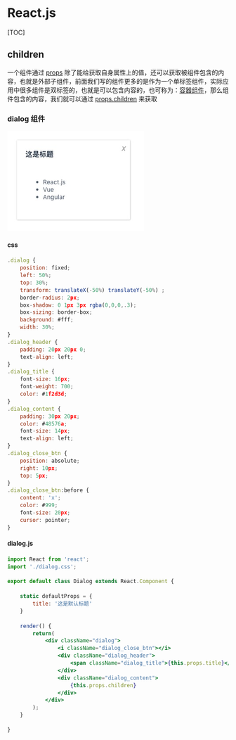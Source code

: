 # React.js

[TOC]



## children

一个组件通过 <u>props</u> 除了能给获取自身属性上的值，还可以获取被组件包含的内容，也就是外部子组件，前面我们写的组件更多的是作为一个单标签组件，实际应用中很多组件是双标签的，也就是可以包含内容的，也可称为：<u>容器组件</u>，那么组件包含的内容，我们就可以通过 <u>props.children</u> 来获取

### dialog 组件

![image-20190720212419567](./assets/dialog.png)

#### css

```jsx
.dialog {
    position: fixed;
    left: 50%;
    top: 30%;
    transform: translateX(-50%) translateY(-50%) ;
    border-radius: 2px;
    box-shadow: 0 1px 3px rgba(0,0,0,.3);
    box-sizing: border-box;
    background: #fff;
    width: 30%;
}
.dialog_header {
    padding: 20px 20px 0;
    text-align: left;
}
.dialog_title {
    font-size: 16px;
    font-weight: 700;
    color: #1f2d3d;
}
.dialog_content {
    padding: 30px 20px;
    color: #48576a;
    font-size: 14px;
    text-align: left;
}
.dialog_close_btn {
    position: absolute;
    right: 10px;
    top: 5px;
}
.dialog_close_btn:before {
    content: 'x';
    color: #999;
    font-size: 20px;
    cursor: pointer;
}
```

#### dialog.js

```jsx
import React from 'react';
import './dialog.css';

export default class Dialog extends React.Component {

    static defaultProps = {
        title: '这是默认标题'
    }

    render() {
        return(
            <div className="dialog">
                <i className="dialog_close_btn"></i>
                <div className="dialog_header">
                    <span className="dialog_title">{this.props.title}</span>
                </div>
                <div className="dialog_content">
                    {this.props.children}
                </div>
            </div>
        );
    }

}
```

